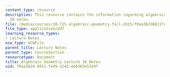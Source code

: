 ```yaml
---
content_type: resource
description: This resource contains the information regarding algebraic geometry lecture
  10 notes.
file: /media/courses/18-725-algebraic-geometry-fall-2015/f0aa362d8811fe49a242eb6365e53a9f_MIT18_725F15_lec10.pdf
file_type: application/pdf
learning_resource_types:
- Lecture Notes
ocw_type: OCWFile
parent_title: Lecture Notes
parent_type: CourseSection
resourcetype: Document
title: Algebraic Geometry Lecture 10 Notes
uid: f0aa362d-8811-fe49-a242-eb6365e53a9f
---
```

